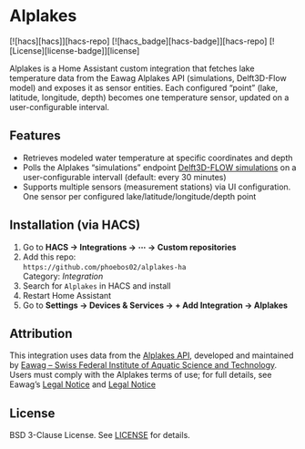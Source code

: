 # Alplakes

[![hacs][hacs]][hacs-repo] [![hacs_badge][hacs-badge]][hacs-repo] [![License][license-badge]][license]

Alplakes is a Home Assistant custom integration that fetches lake temperature data from the Eawag Alplakes API (simulations, Delft3D-Flow model) and exposes it as sensor entities. Each configured “point” (lake, latitude, longitude, depth) becomes one temperature sensor, updated on a user-configurable interval.

## Features

- Retrieves modeled water temperature at specific coordinates and depth
- Polls the Alplakes “simulations” endpoint [Delft3D-FLOW simulations](https://alplakes.eawag.ch/) on a user-configurable intervall (default: every 30 minutes)
- Supports multiple sensors (measurement stations) via UI configuration. One sensor per configured lake/latitude/longitude/depth point  


## Installation (via HACS)

1. Go to **HACS → Integrations → ⋯ → Custom repositories**
2. Add this repo:  
   `https://github.com/phoebos02/alplakes-ha`  
   Category: *Integration*
3. Search for `Alplakes` in HACS and install
4. Restart Home Assistant
5. Go to **Settings → Devices & Services → + Add Integration → Alplakes**

## Attribution

This integration uses data from the [Alplakes API](https://alplakes.eawag.ch), developed and maintained by [Eawag – Swiss Federal Institute of Aquatic Science and Technology](https://www.eawag.ch).  
Users must comply with the Alplakes terms of use; for full details, see Eawag’s [Legal Notice](https://www.eawag.ch/en/dataprotection-disclaimer-legalnotice) and [Legal Notice](https://www.eawag.ch/en/agb)


## License

BSD 3-Clause License. See [LICENSE](https://github.com/phoebos02/alplakes-ha/blob/main/LICENSE) for details.

